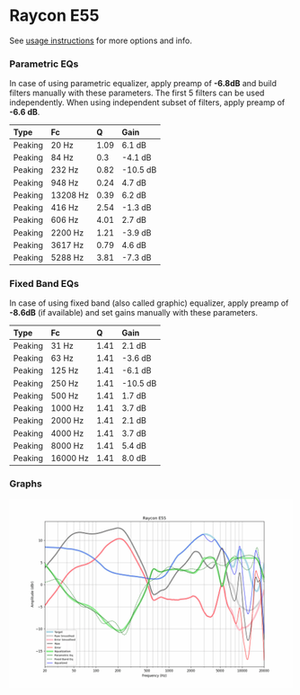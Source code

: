 # Raycon E55
See [usage instructions](https://github.com/jaakkopasanen/AutoEq#usage) for more options and info.

### Parametric EQs
In case of using parametric equalizer, apply preamp of **-6.8dB** and build filters manually
with these parameters. The first 5 filters can be used independently.
When using independent subset of filters, apply preamp of **-6.6 dB**.

| Type    | Fc       |    Q | Gain     |
|:--------|:---------|:-----|:---------|
| Peaking | 20 Hz    | 1.09 | 6.1 dB   |
| Peaking | 84 Hz    | 0.3  | -4.1 dB  |
| Peaking | 232 Hz   | 0.82 | -10.5 dB |
| Peaking | 948 Hz   | 0.24 | 4.7 dB   |
| Peaking | 13208 Hz | 0.39 | 6.2 dB   |
| Peaking | 416 Hz   | 2.54 | -1.3 dB  |
| Peaking | 606 Hz   | 4.01 | 2.7 dB   |
| Peaking | 2200 Hz  | 1.21 | -3.9 dB  |
| Peaking | 3617 Hz  | 0.79 | 4.6 dB   |
| Peaking | 5288 Hz  | 3.81 | -7.3 dB  |

### Fixed Band EQs
In case of using fixed band (also called graphic) equalizer, apply preamp of **-8.6dB**
(if available) and set gains manually with these parameters.

| Type    | Fc       |    Q | Gain     |
|:--------|:---------|:-----|:---------|
| Peaking | 31 Hz    | 1.41 | 2.1 dB   |
| Peaking | 63 Hz    | 1.41 | -3.6 dB  |
| Peaking | 125 Hz   | 1.41 | -6.1 dB  |
| Peaking | 250 Hz   | 1.41 | -10.5 dB |
| Peaking | 500 Hz   | 1.41 | 1.7 dB   |
| Peaking | 1000 Hz  | 1.41 | 3.7 dB   |
| Peaking | 2000 Hz  | 1.41 | 2.1 dB   |
| Peaking | 4000 Hz  | 1.41 | 3.7 dB   |
| Peaking | 8000 Hz  | 1.41 | 5.4 dB   |
| Peaking | 16000 Hz | 1.41 | 8.0 dB   |

### Graphs
![](./Raycon%20E55.png)